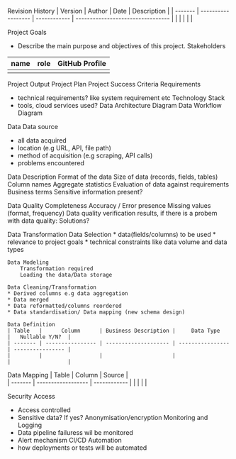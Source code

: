 Revision History
| Version |       Author       |     Date     |           Description             |
| ------- | ------------------ | ------------ | --------------------------------- |
|         |                    |              |                                   |


  Project Goals
  - Describe the main purpose and objectives of this project.
  Stakeholders 
  
  | name            |       role       |     GitHub Profile    |      
  | --------------  | ---------------- | ------------------   | 
  |                 |                  |                      |   
  Project Output
  Project Plan
  Project Success Criteria 
  Requirements
  - technical requirements? like system requirement etc
  Technology Stack
  - tools, cloud services used?
  Data Architecture Diagram
  Data Workflow Diagram
    

Data
  Data source
  * all data acquired
  * location   (e.g URL, API, file path)
  * method of acquisition  (e.g scraping, API calls)
  * problems encountered
    
  Data Description 
  Format of the data
  Size of data (records, fields, tables)
  Column names
  Aggregate statistics
  Evaluation of data against requirements
  Business terms
  Sensitive information present?
    

  
  Data Quality
    Completeness
    Accuracy / Error presence
    Missing values (format, frequency)
    Data quality verification results, if there is a probem with data quality: Solutions?
      
  Data Transformation
    Data Selection
      * data(fields/columns) to be used
      * relevance to project goals
      * technical constraints like data volume and data types

    Data Modeling
        Transformation required
        Loading the data/Data storage

    Data Cleaning/Transformation
    * Derived columns e.g data aggregation
    * Data merged
    * Data reformatted/columns reordered
    * Data standardisation/ Data mapping (new schema design)
    
    Data Definition
    | Table   |      Column      | Business Description |     Data Type     |   Nullable Y/N?  |
    | ------- | ---------------- | -------------------- | ----------------  | ---------------- |
    |         |                  |                      |                   |                  |

   Data Mapping
    | Table   |       Column       |     Source   |          
    | ------- | ------------------ | ------------ | 
    |         |                    |              |

Security Access
* Access controlled
* Sensitive data? If yes? Anonymisation/encryption
Monitoring and Logging
* Data pipeline failuress wil be monitored
* Alert mechanism
CI/CD Automation
* how deployments or tests will be automated
      


